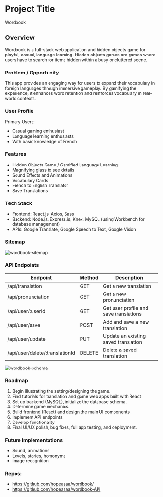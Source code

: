 # Project Title
Wordbook

## Overview
 
Wordbook is a full-stack web application and hidden objects game for playful, casual, language learning. 
Hidden objects games are games where users have to search for items hidden within a busy or cluttered scene. 

### Problem / Opportunity
This app provides an engaging way for users to expand their vocabulary in foreign languages through immersive gameplay. By gamifying the experience, it enhances word retention and reinforces vocabulary in real-world contexts.

### User Profile
Primary Users:
* Casual gaming enthusiast
* Language learning enthusiasts
* With basic knowledge of French


### Features
* Hidden Objects Game / Gamified Language Learning
* Magnifying glass to see details
* Sound Effects and Animations
* Vocabulary Cards
* French to English Translator
* Save Translations
  

### Tech Stack
* Frontend: React.js, Axios, Sass
* Backend: Node.js, Express.js, Knex, MySQL (using Workbench for database management)
* APIs: Google Translate, Google Speech to Text, Google Vision

### Sitemap
![wordbook-sitemap](https://github.com/user-attachments/assets/9a486486-e3c8-4f04-95f5-3413c8ffbe8f)


### API Endpoints 
| Endpoint                         | Method | Description                            |
|----------------------------------|--------|----------------------------------------|
| /api/translation                 | GET    | Get a new translation                  |
| /api/pronunciation               | GET    | Get a new pronunciation                |
| /api/user/:userId                | GET    | Get user profile and save translations |
| /api/user/save                   | POST   | Add and save a new translation         |
| /api/user/update                 | PUT    | Update an existing saved translation   |
| /api/user/delete/:translationId  | DELETE | Delete a saved translation             |

![wordbook-schema](https://github.com/user-attachments/assets/b4b01d1b-f00e-4082-9780-e2e67739b1a4)



### Roadmap
1.  Begin illustrating the setting/designing the game.
2.  Find tutorials for translation and game web apps built with React
3. 	Set up backend (MySQL), initialize the database schema.
4. 	Determine game mechanics.
5. 	Build frontend (React) and design the main UI components.
6. 	Implement API endpoints
7. 	Develop functionality
8. 	Final UI/UX polish, bug fixes, full app testing, and deployment.


### Future Implementations
* Sound, animations
* Levels, stories, homonyms
* Image recognition 

### Repos:
* https://github.com/hopeaaaa/wordbook/
* https://github.com/hopeaaaa/wordbook-API
